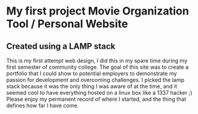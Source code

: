 # My first project Movie Organization Tool / Personal Website
## Created using a LAMP stack
This is my first attempt web design, I did this in my spare time during my first semester of community college. 
The goal of this site was to create a portfolio that I could show to potential employers to demonstrate my passion for development and overcoming challenges.
I picked the lamp stack because it was the only thing I was aware of at the time, and it seemed cool to have everything hosted on a linux box like a 1337 hacker ;)
Please enjoy my permanent record of where I started, and the thing that defines how far I have come.
